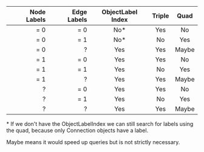 | Node Labels | Edge Labels | ObjectLabel Index | Triple | Quad  |
|------------:|------------:|:-----------------:|:------:|:-----:|
|  = 0        |  = 0        | No*               | Yes    | No    |
|  = 0        |  = 1        | No*               | No     | Yes   |
|  = 0        |    ?        | Yes               | Yes    | Maybe |
|  = 1        |  = 0        | Yes               | Yes    | No    |
|  = 1        |  = 1        | Yes               | No     | Yes   |
|  = 1        |    ?        | Yes               | Yes    | Maybe |
|    ?        |  = 0        | Yes               | Yes    | No    |
|    ?        |  = 1        | Yes               | No     | Yes   |
|    ?        |    ?        | Yes               | Yes    | Maybe |

\* If we don't have the ObjectLabelIndex we can still search for labels
using the quad, because only Connection objects have a label.

Maybe means it would speed up queries but is not strictly necessary.